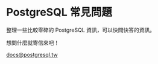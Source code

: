 # PostgreSQL 常見問題

整理一些比較零碎的 PostgreSQL 資訊，可以快問快答的資訊。

想問什麼就寄信來吧！

[docs@postgresql.tw](mailto:docs@postgresql.tw)

